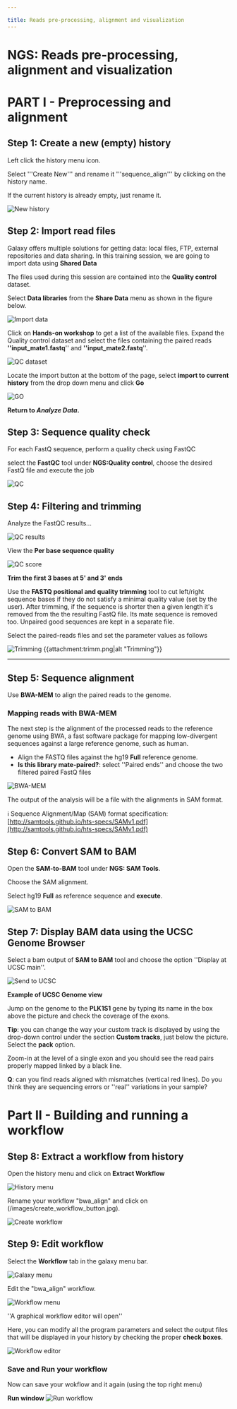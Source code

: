 ```yaml
---

title: Reads pre-processing, alignment and visualization
---
```


NGS: Reads pre-processing, alignment and visualization
===

# PART I - Preprocessing and alignment 

## Step 1: Create a new (empty) history 


Left click the history menu icon.

Select '''Create New''' and rename it '''sequence_align''' by clicking on the history name.

If the current history is already empty, just rename it.

![New history](/images/create_history.png)



## Step 2: Import read files 

Galaxy offers multiple solutions for getting data: local files, FTP, external repositories and data sharing.
In this training session, we are going to import data using **Shared Data**

The files used during this session are contained into the **Quality control** dataset.

Select **Data libraries** from the **Share Data** menu as shown in the figure below.

![Import data](/images/shared_data.png)


Click on **Hands-on workshop** to get a list of the available files. Expand the Quality control dataset
and select the files containing the paired reads **''input_mate1.fastq**'' and **''input_mate2.fastq**''.

![QC dataset](/images/shared_data.png)

Locate the import button at the bottom of the page, select **import to current history** from the drop
down menu and click **Go**

![GO](/images/import.png)


**Return to _Analyze Data_.**



## Step 3: Sequence quality check 

For each FastQ sequence, perform a quality check using FastQC


select the **FastQC** tool under **NGS:Quality control**, choose the desired FastQ file and execute the job

![QC](/images/qc.png)


## Step 4: Filtering and trimming 

Analyze the FastQC results...

![QC results](/images/qc_results.png)


View the **Per base sequence quality**

![QC score](/images/qc_score.png)

**Trim the first 3 bases at 5' and 3' ends**

Use the **FASTQ positional and quality trimming** tool to cut left/right sequence bases if they do not satisfy a minimal quality value (set by the user).
After trimming, if the sequence is shorter then a given length it's removed from the the resulting FastQ file. Its mate sequence
is removed too. Unpaired good sequences are kept in a separate file.

Select the paired-reads files and set the parameter values as follows

![Trimming](/images/trimm.png)
{{attachment:trimm.png|alt "Trimming"}}

----

## Step 5: Sequence alignment 

Use **BWA-MEM** to align the paired reads to the genome.


### Mapping reads with BWA-MEM 

The next step is the alignment of the processed reads to the reference genome using BWA, a fast software package for mapping low-divergent sequences against a large reference genome, such as human.
 
 - Align the FASTQ files against the hg19 **Full** reference genome.
 - **Is this library mate-paired?**: select ''Paired ends'' and choose the two filtered paired FastQ files 

![BWA-MEM](/images/bwa-mem.png)


The output of the analysis will be a file with the alignments in SAM format.

:information_source: Sequence Alignment/Map (SAM) format specification: [http://samtools.github.io/hts-specs/SAMv1.pdf](http://samtools.github.io/hts-specs/SAMv1.pdf)


## Step 6: Convert SAM to BAM 

Open the **SAM-to-BAM** tool under **NGS: SAM Tools**.

Choose the SAM alignment.

Select hg19 **Full** as reference sequence and **execute**.

![SAM to BAM](/images/sam-to-bam.png)



## Step 7: Display BAM data using the UCSC Genome Browser 


Select a bam output of **SAM to BAM** tool and choose the option ''Display at UCSC main''.


![Send to UCSC](/images/ucsc_viewer.png)

**Example of UCSC Genome view**


Jump on the genome to the **PLK1S1** gene by typing its name in the box above the picture and check the coverage of the exons.

**Tip**: you can change the way your custom track is displayed by using the drop-down control under the section **Custom tracks**, just below the picture. Select the **pack** option.

Zoom-in at the level of a single exon and you should see the read pairs properly mapped linked by a black line.

**Q**: can you find reads aligned with mismatches (vertical red lines). Do you think they are sequencing errors or ''real'' variations in your sample?



# Part II - Building and running a workflow 

## Step 8: Extract a workflow from history 

Open the history menu and click on **Extract Workflow**

![History menu](/images/extract_workflow.png)

Rename your workflow "bwa_align" and click on (/images/create_workflow_button.jpg).

![Create workflow](/images/create_workflow.png)

## Step 9: Edit workflow 

Select the **Workflow** tab in the galaxy menu bar.

![Galaxy menu](/images/f15.png)

Edit the "bwa_align" workflow.

![Workflow menu](/images/f16.png)

''A graphical workflow editor will open''

Here, you can modify all the program parameters and select the output files that
will be displayed in your history by checking the proper **check boxes**.

![Workflow editor](/images/wfcanvas.png.png)

### Save and Run your workflow 

Now can save your wokflow and  it again (using the top right menu)


**Run window**
![Run workflow](/images/run_workflow.png)



